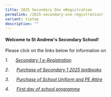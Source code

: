 ```yaml
---
title: 2025 Secondary One eRegistration
permalink: /2025-secondary-one-registration/
variant: tiptap
description: ""
---
```

<h4>Welcome to St Andrew's Secondary School!</h4>
<p>Please click on the links below for information on</p>
<p><em>1.&nbsp;&nbsp;&nbsp;&nbsp;&nbsp; <u>Secondary 1 e-Registration</u></em>
</p>
<p><em>2.&nbsp;&nbsp;&nbsp;&nbsp;&nbsp; <u>Purchase of Secondary 1 2025 textbooks</u></em>
</p>
<p><em>3.&nbsp;&nbsp;&nbsp;&nbsp;&nbsp; <u>Purchase of School Uniform and PE Attire</u></em>
</p>
<p><em>4.&nbsp;&nbsp;&nbsp;&nbsp;&nbsp; <u>First day of school programme</u></em>
</p>